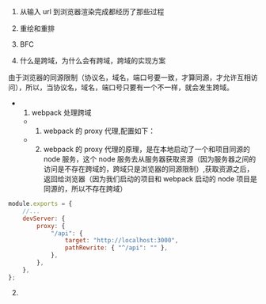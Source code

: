 1. 从输入 url 到浏览器渲染完成都经历了那些过程

2. 重绘和重排

3. BFC

4. 什么是跨域，为什么会有跨域，跨域的实现方案

由于浏览器的同源限制（协议名，域名，端口号要一致，才算同源，才允许互相访问），所以，当协议名，域名，端口号只要有一个不一样，就会发生跨域。

-   1. webpack 处理跨域
    -   1.  webpack 的 proxy 代理,配置如下：
    -   2. webpack 的 proxy 代理的原理，是在本地启动了一个和项目同源的 node 服务，这个 node 服务去从服务器获取资源（因为服务器之间的访问是不存在跨域的，跨域只是浏览器的同源限制）,获取资源之后，返回给浏览器（因为我们启动的项目和 webpack 启动的 node 项目是同源的，所以不存在跨域）

```js
module.exports = {
    //...
    devServer: {
        proxy: {
            "/api": {
                target: "http://localhost:3000",
                pathRewrite: { "^/api": "" },
            },
        },
    },
};
```

2.
